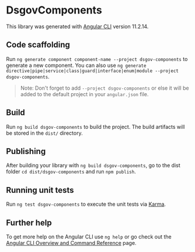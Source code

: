 # DsgovComponents

This library was generated with [Angular CLI](https://github.com/angular/angular-cli) version 11.2.14.

## Code scaffolding

Run `ng generate component component-name --project dsgov-components` to generate a new component. You can also use `ng generate directive|pipe|service|class|guard|interface|enum|module --project dsgov-components`.
> Note: Don't forget to add `--project dsgov-components` or else it will be added to the default project in your `angular.json` file. 

## Build

Run `ng build dsgov-components` to build the project. The build artifacts will be stored in the `dist/` directory.

## Publishing

After building your library with `ng build dsgov-components`, go to the dist folder `cd dist/dsgov-components` and run `npm publish`.

## Running unit tests

Run `ng test dsgov-components` to execute the unit tests via [Karma](https://karma-runner.github.io).

## Further help

To get more help on the Angular CLI use `ng help` or go check out the [Angular CLI Overview and Command Reference](https://angular.io/cli) page.
